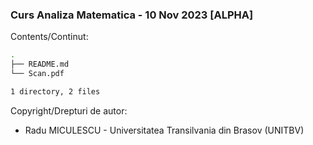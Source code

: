### Curs Analiza Matematica - 10 Nov 2023 [ALPHA]

Contents/Continut: 

```sh
.
├── README.md
└── Scan.pdf

1 directory, 2 files
```

Copyright/Drepturi de autor:
* Radu MICULESCU - Universitatea Transilvania din Brasov (UNITBV)
